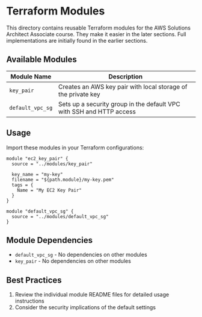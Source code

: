 # Terraform Modules

This directory contains reusable Terraform modules for the AWS Solutions Architect Associate course.
They make it easier in the later sections. Full implementations are initially found in the earlier sections.

## Available Modules

| Module Name      | Description                                                          |
|------------------|----------------------------------------------------------------------|
| `key_pair`       | Creates an AWS key pair with local storage of the private key        |
| `default_vpc_sg` | Sets up a security group in the default VPC with SSH and HTTP access |

## Usage

Import these modules in your Terraform configurations:

```hcl
module "ec2_key_pair" {
  source = "../modules/key_pair"

  key_name = "my-key"
  filename = "${path.module}/my-key.pem"
  tags = {
    Name = "My EC2 Key Pair"
  }
}

module "default_vpc_sg" {
  source = "../modules/default_vpc_sg"
}
```

## Module Dependencies

- `default_vpc_sg` - No dependencies on other modules
- `key_pair` - No dependencies on other modules

## Best Practices
1. Review the individual module README files for detailed usage instructions
1. Consider the security implications of the default settings